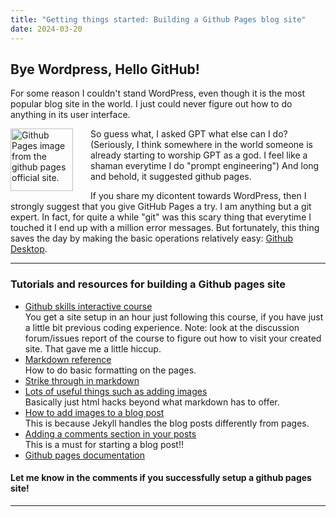 ```yaml
---
title: "Getting things started: Building a Github Pages blog site"
date: 2024-03-20
---
```


## Bye Wordpress, Hello GitHub!

For some reason I couldn't stand WordPress, even though it is the most popular blog site in the world. I just could never figure out how to do anything in its user interface.

<img src="../../../assets/images/github-pages-examples.png" width="100" style = "float: left; margin-right: 2em"
alt = "Github Pages image from the github pages official site.">
So guess what, I asked GPT what else can I do? (Seriously, I think somewhere in the world someone is already starting to worship GPT as a god. I feel like a shaman everytime I do "prompt engineering") And long and behold, it suggested github pages.

If you share my dicontent towards WordPress, then I strongly suggest that you give GitHub Pages a try. I am anything but a git expert. In fact, for quite a while "git" was this scary thing that everytime I touched it I end up with a million error messages. But fortunately, this thing saves the day by making the basic operations relatively easy:
[Github Desktop](https://desktop.github.com/). 

---

### Tutorials and resources for building a Github pages site

* [Github skills interactive course](https://github.com/skills/github-pages)\
You get a site setup in an hour just following this course, if you have just a little bit previous coding experience.
Note: look at the discussion forum/issues report of the course to figure out how to visit your created site. That gave me a little hiccup.
* [Markdown reference](https://www.markdownguide.org/basic-syntax)\
How to do basic formatting on the pages. 
* [Strike through in markdown](https://webapps.stackexchange.com/questions/14986/strikethrough-with-github-markdown) 
* [Lots of useful things such as adding images](https://tomcam.github.io/least-github-pages/)\
Basically just html hacks beyond what markdown has to offer.
* [How to add images to a blog post](https://simulatine.github.io/100DaysOfCode/day-2-images-in-github-jekyll-blog-posts.html) \
This is because Jekyll handles the blog posts differently from pages.
* [Adding a comments section in your posts](https://utteranc.es/)\
This is a must for starting a blog post!!
* [Github pages documentation](https://docs.github.com/en/pages)

#### Let me know in the comments if you successfully setup a github pages site!

---

<script src="https://utteranc.es/client.js"
        repo="Zhongzhou/the-learning-plumber"
        issue-term="pathname"
        theme="boxy-light"
        crossorigin="anonymous"
        label = "blog-comment"
        async>
</script>

